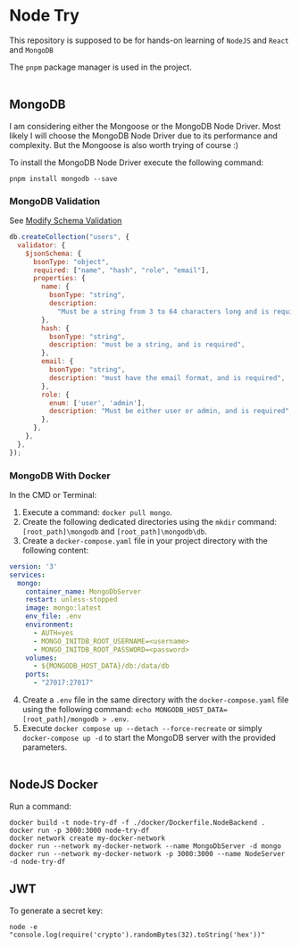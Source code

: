 # Node Try

This repository is supposed to be for hands-on learning of `NodeJS` and `React` and `MongoDB`

The `pnpm` package manager is used in the project.
<br/><br/>

## MongoDB 

I am considering either the Mongoose or the MongoDB Node Driver. Most likely I will choose the MongoDB Node Driver due to its performance and complexity. But the Mongoose is also worth trying of course :)

To install the MongoDB Node Driver execute the following command:

```shell
pnpm install mongodb --save
```


### MongoDB Validation

See [Modify Schema Validation](https://www.mongodb.com/docs/manual/core/schema-validation/update-schema-validation/)

```js
db.createCollection("users", {
  validator: {
    $jsonSchema: {
      bsonType: "object",
      required: ["name", "hash", "role", "email"],
      properties: {
        name: {
          bsonType: "string",
          description:
            "Must be a string from 3 to 64 characters long and is required",
        },
        hash: {
          bsonType: "string",
          description: "must be a string, and is required",
        },
        email: {
          bsonType: "string",
          description: "must have the email format, and is required",
        },
        role: {
          enum: ['user', 'admin'],
          description: "Must be either user or admin, and is required",
        },
      },
    },
  },
});

```

### MongoDB With Docker

In the CMD or Terminal:
1. Execute a command: `docker pull mongo`.
2. Create the following dedicated directories using the `mkdir` command: `[root_path]\mongodb` and `[root_path]\mongodb\db`.
3. Create a `docker-compose.yaml` file in your project directory with the following content:

```yaml
version: '3'
services:
  mongo:
    container_name: MongoDbServer
    restart: unless-stopped
    image: mongo:latest
    env_file: .env
    environment:
      - AUTH=yes
      - MONGO_INITDB_ROOT_USERNAME=<username>
      - MONGO_INITDB_ROOT_PASSWORD=<password>
    volumes:
      - ${MONGODB_HOST_DATA}/db:/data/db
    ports:
      - "27017:27017"
```

4. Create a `.env` file in the same directory with the `docker-compose.yaml` file using the following command: `echo MONGODB_HOST_DATA=[root_path]/mongodb > .env`.
5. Execute `docker compose up --detach --force-recreate` or simply `docker-compose up -d` to start the MongoDB server with the provided parameters.
<br/><br/>

## NodeJS Docker 

Run a command: 
```shell
docker build -t node-try-df -f ./docker/Dockerfile.NodeBackend .
docker run -p 3000:3000 node-try-df
docker network create my-docker-network
docker run --network my-docker-network --name MongoDbServer -d mongo
docker run --network my-docker-network -p 3000:3000 --name NodeServer -d node-try-df
```

## JWT

To generate a secret key:

```shell
node -e "console.log(require('crypto').randomBytes(32).toString('hex'))" 
```